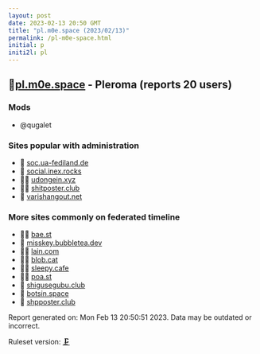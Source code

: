 ```yaml
---
layout: post
date: 2023-02-13 20:50 GMT
title: "pl.m0e.space (2023/02/13)"
permalink: /pl-m0e-space.html
initial: p
initi2l: pl
---
```


## 🦝[pl.m0e.space](https://pl.m0e.space) - Pleroma (reports 20 users)

### Mods
 * @qugalet

### Sites popular with administration

* 🧸 [soc.ua-fediland.de](/soc-ua-fediland-de.html)
* 🦝 [social.inex.rocks](/social-inex-rocks.html)
* 🦝🧸 [udongein.xyz](/udongein-xyz.html)
* 🦝🧸 [shitposter.club](/shitposter-club.html)
* 🦝 [varishangout.net](/varishangout-net.html)

### More sites commonly on federated timeline

* 🦝🧸 [bae.st](/bae-st.html)
* 🦝 [misskey.bubbletea.dev](/misskey-bubbletea-dev.html)
* 🦝🧸 [lain.com](/lain-com.html)
* 🦝🧸 [blob.cat](/blob-cat.html)
* 🦝🧸 [sleepy.cafe](/sleepy-cafe.html)
* 🦝🧸 [poa.st](/poa-st.html)
* 🦝 [shigusegubu.club](/shigusegubu-club.html)
* 🐘 [botsin.space](/botsin-space.html)
* 🦝 [shpposter.club](/shpposter-club.html)

Report generated on: Mon Feb 13 20:50:51 2023. Data may be outdated or incorrect.

Ruleset version: [🗜](/version-clamp)
